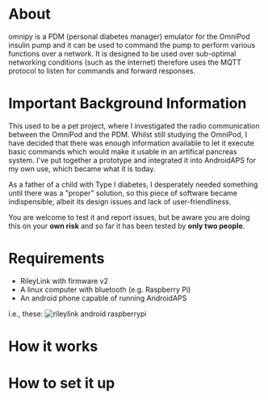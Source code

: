 # About
omnipy is a PDM (personal diabetes manager) emulator for the OmniPod insulin pump and it can be used to command the pump to perform various functions over a network. It is designed to be used over sub-optimal networking conditions (such as the internet) therefore uses the MQTT protocol to listen for commands and forward responses.

# Important Background Information
This used to be a pet project, where I investigated the radio communication between the OmniPod and the PDM. Whilst still studying the OmniPod, I have decided that there was enough information available to let it execute basic commands which would make it usable in an artifical pancreas system. I've put together a prototype and integrated it into AndroidAPS for my own use, which became what it is today.

As a father of a child with Type I diabetes, I desperately needed something until there was a "proper" solution, so this piece of software became indispensible, albeit its design issues and lack of user-friendliness.

You are welcome to test it and report issues, but be aware you are doing this on your **own risk** and so far it has been tested by **only two people**.

# Requirements
* RileyLink with firmware v2
* A linux computer with bluetooth (e.g. Raspberry Pi)
* An android phone capable of running AndroidAPS

i.e., these:
![rileylink android raspberrypi](https://i.imgur.com/5eJU85Z.jpg)

<tba links and more info>

# How it works
<tbd>
  
# How to set it up
<tbd>

<tba credits>

